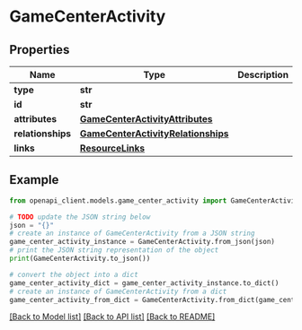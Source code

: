 # GameCenterActivity


## Properties

Name | Type | Description | Notes
------------ | ------------- | ------------- | -------------
**type** | **str** |  | 
**id** | **str** |  | 
**attributes** | [**GameCenterActivityAttributes**](GameCenterActivityAttributes.md) |  | [optional] 
**relationships** | [**GameCenterActivityRelationships**](GameCenterActivityRelationships.md) |  | [optional] 
**links** | [**ResourceLinks**](ResourceLinks.md) |  | [optional] 

## Example

```python
from openapi_client.models.game_center_activity import GameCenterActivity

# TODO update the JSON string below
json = "{}"
# create an instance of GameCenterActivity from a JSON string
game_center_activity_instance = GameCenterActivity.from_json(json)
# print the JSON string representation of the object
print(GameCenterActivity.to_json())

# convert the object into a dict
game_center_activity_dict = game_center_activity_instance.to_dict()
# create an instance of GameCenterActivity from a dict
game_center_activity_from_dict = GameCenterActivity.from_dict(game_center_activity_dict)
```
[[Back to Model list]](../README.md#documentation-for-models) [[Back to API list]](../README.md#documentation-for-api-endpoints) [[Back to README]](../README.md)


